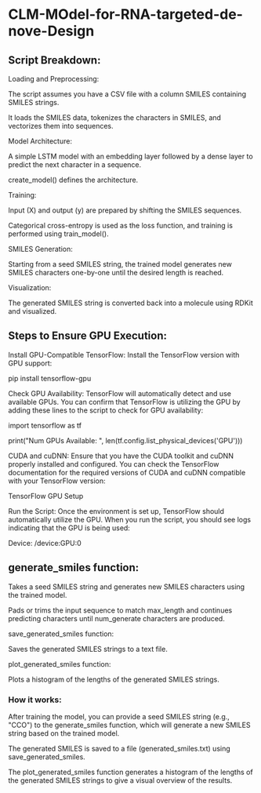 # CLM-MOdel-for-RNA-targeted-de-nove-Design

## Script Breakdown:
Loading and Preprocessing:

The script assumes you have a CSV file with a column SMILES containing SMILES strings.

It loads the SMILES data, tokenizes the characters in SMILES, and vectorizes them into sequences.

Model Architecture:

A simple LSTM model with an embedding layer followed by a dense layer to predict the next character in a sequence.

create_model() defines the architecture.

Training:

Input (X) and output (y) are prepared by shifting the SMILES sequences.

Categorical cross-entropy is used as the loss function, and training is performed using train_model().

SMILES Generation:

Starting from a seed SMILES string, the trained model generates new SMILES characters one-by-one until the desired length is reached.

Visualization:

The generated SMILES string is converted back into a molecule using RDKit and visualized.

## Steps to Ensure GPU Execution:

Install GPU-Compatible TensorFlow: Install the TensorFlow version with GPU support:

pip install tensorflow-gpu

Check GPU Availability: TensorFlow will automatically detect and use available GPUs. You can confirm that TensorFlow is utilizing the GPU by adding these lines to the script to check for GPU availability:

import tensorflow as tf

print("Num GPUs Available: ", len(tf.config.list_physical_devices('GPU')))

CUDA and cuDNN: Ensure that you have the CUDA toolkit and cuDNN properly installed and configured. You can check the TensorFlow documentation for the required versions of CUDA and cuDNN compatible with your TensorFlow version:

TensorFlow GPU Setup

Run the Script: Once the environment is set up, TensorFlow should automatically utilize the GPU. When you run the script, you should see logs indicating that the GPU is being used:

Device: /device:GPU:0

## generate_smiles function:

Takes a seed SMILES string and generates new SMILES characters using the trained model.

Pads or trims the input sequence to match max_length and continues predicting characters until num_generate characters are produced.

save_generated_smiles function:

Saves the generated SMILES strings to a text file.

plot_generated_smiles function:

Plots a histogram of the lengths of the generated SMILES strings.

### How it works:
After training the model, you can provide a seed SMILES string (e.g., "CCO") to the generate_smiles function, which will generate a new SMILES string based on the trained model.

The generated SMILES is saved to a file (generated_smiles.txt) using save_generated_smiles.

The plot_generated_smiles function generates a histogram of the lengths of the generated SMILES strings to give a visual overview of the results.


